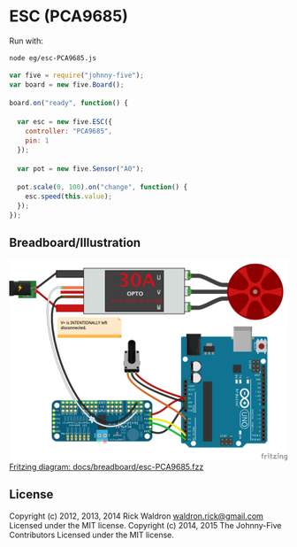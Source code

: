 <!--remove-start-->
# ESC (PCA9685)

Run with:
```bash
node eg/esc-PCA9685.js
```
<!--remove-end-->

```javascript
var five = require("johnny-five");
var board = new five.Board();

board.on("ready", function() {

  var esc = new five.ESC({
    controller: "PCA9685",
    pin: 1
  });

  var pot = new five.Sensor("A0");

  pot.scale(0, 100).on("change", function() {
    esc.speed(this.value);
  });
});

```


## Breadboard/Illustration


![docs/breadboard/esc-PCA9685.png](breadboard/esc-PCA9685.png)  
[Fritzing diagram: docs/breadboard/esc-PCA9685.fzz](breadboard/esc-PCA9685.fzz)




<!--remove-start-->
## License
Copyright (c) 2012, 2013, 2014 Rick Waldron <waldron.rick@gmail.com>
Licensed under the MIT license.
Copyright (c) 2014, 2015 The Johnny-Five Contributors
Licensed under the MIT license.
<!--remove-end-->
